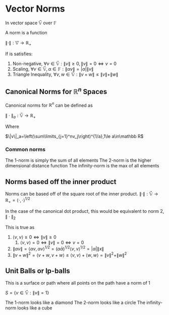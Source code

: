 # Vector Norms

In vector space $\mathbb{\vec V}$ over $\mathbb F$

A norm is a function

$\|\cdot\|:\mathbb{\vec V}\to\mathbb R_+$

If is satisfies:
1. Non-negative, $\forall v\in\mathbb{\vec V}:\|v\|\ge0,\|v\|=0\iff v=0$
2. Scaling, $\forall v\in\mathbb{\vec V},\alpha\in\mathbb F:\|\alpha v\|=|\alpha|\|v\|$
3. Triangle Inequality, $\forall v, w\in\mathbb{\vec V}:\|v+w\|\le\|v\|+\|w\|$

## Canonical Norms for $\mathbb R^n$ Spaces

Canonical norms for $\mathbb R^n$ can be defined as

$\|\cdot\|_a:\mathbb{\vec V}\to\mathbb R_+$ 

Where

$\|v\|_a=\left(\sum\limits_{j=1}^nv_j\right)^{1/a},1\le a\in\mathbb R$

### Common norms

The 1-norm is simply the sum of all elements
The 2-norm is the higher dimensional distance function
The infinity-norm is the max of all elements

## Norms based off the inner product

Norms can be based off of the square root of the inner product.
$\|\cdot\|:\mathbb{\vec V}\to\mathbb R_+=\langle\cdot,\cdot\rangle^{1/2}$


In the case of the canonical dot product, this would be equivalent to norm 2, $\|\cdot\|_2$

This is true as
1. $\langle v, v\rangle\ge0\iff \|v\|\ge 0$
	1. $\langle v, v\rangle=0\iff \|v\|= 0\iff v=0$
2. $\|\alpha v\|=\langle\alpha v, \alpha v\rangle^{1/2}=(\alpha\bar\alpha)^{1/2}\langle v, v\rangle^{1/2}=|\alpha|\|x\|$
3. $\|v+w\|^{2}=\langle v+w,v+w\rangle\le\langle v, v\rangle+\langle w, w\rangle=\|v\|^2+\|w\|^2$

## Unit Balls or lp-balls

This is a surface or path where all points on the path have a norm of $1$

$S=\{v\in\mathbb{\vec V}:\|v\|=1\}$

The 1-norm looks like a diamond
The 2-norm looks like a circle
The infinity-norm looks like a cube
